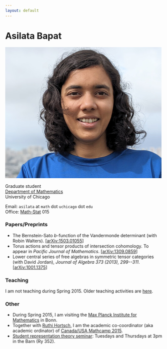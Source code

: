 ```yaml
---
layout: default
---
```


# Asilata Bapat
<img id="mypicture" src="assets/asilata-bapat.jpg" alt="Asilata Bapat"/>

Graduate student  
[Department of Mathematics](http://math.uchicago.edu/)  
University of Chicago

Email: `asilata` at `math` dot `uchicago` dot `edu`  
Office: [Math-Stat](https://maps.uchicago.edu/?location=Math-Stat+Building) 015

### Papers/Preprints
* The Bernstein-Sato $b$-function of the Vandermonde determinant (with Robin Walters). [[arXiv:1503.01055](http://arxiv.org/abs/1503.01055)]
* Torus actions and tensor products of intersection cohomology. To appear in _Pacific Journal of Mathematics_. [[arXiv:1309.0859](http://arxiv.org/abs/1309.0859)]
* Lower central series of free algebras in symmetric tensor categories (with David Jordan), _Journal of Algebra 373 (2013), 299--311_. [[arXiv:1001.1375](http://arxiv.org/abs/1001.1375)]

### Teaching

I am not teaching during Spring 2015.
Older teaching activities are [here](teaching/).

### Other

* During Spring 2015, I am visiting the [Max Planck Institute for Mathematics](https://www.mpim-bonn.mpg.de/) in Bonn.
* Together with [Ruthi Hortsch](http://math.mit.edu/~rhortsch/), I am the academic co-coordinator (aka academic ordinator) of [Canada/USA Mathcamp 2015](http://www.mathcamp.org/).
* [Student representation theory seminar](seminars/studentreptheory): Tuesdays and Thursdays at 3pm in the Barn (Ry 352).

